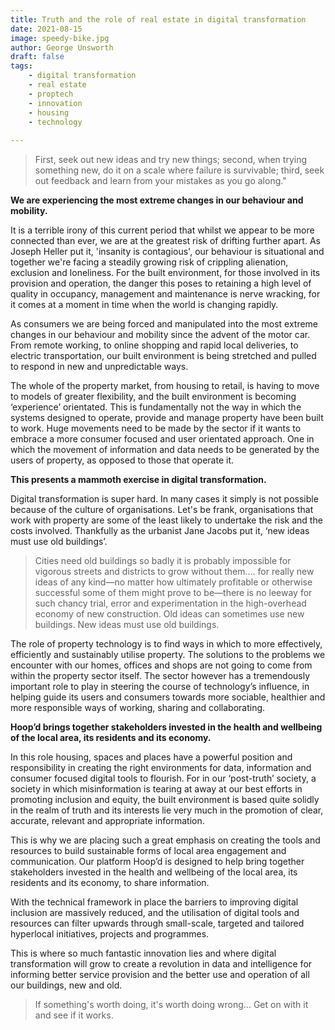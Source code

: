 ```yaml
---
title: Truth and the role of real estate in digital transformation
date: 2021-08-15
image: speedy-bike.jpg
author: George Unsworth
draft: false
tags:
    - digital transformation  
    - real estate
    - proptech   
    - innovation
    - housing 
    - technology
    
---
```


> First, seek out new ideas and try new things; second, when trying something new, do it on a scale where failure is survivable; third, seek out feedback and learn from your mistakes as you go along."

**We are experiencing the most extreme changes in our behaviour and mobility.**

It is a terrible irony of this current period that whilst we appear to be more connected than ever, we are at the greatest risk of drifting further apart. As Joseph Heller put it, 'insanity is contagious', our behaviour is situational and together we're facing a steadily growing risk of crippling alienation, exclusion and loneliness.
For the built environment, for those involved in its provision and operation, the danger this poses to retaining a high level of quality in occupancy, management and maintenance is nerve wracking, for it comes at a moment in time when the world is changing rapidly.

As consumers we are being forced and manipulated into the most extreme changes in our behaviour and mobility since the advent of the motor car. From remote working, to online shopping and rapid local deliveries, to electric transportation, our built environment is being stretched and pulled to respond in new and unpredictable ways.

The whole of the property market, from housing to retail, is having to move to models of greater flexibility, and the built environment is becoming ‘experience’ orientated. This is fundamentally not the way in which the systems designed to operate, provide and manage property have been built to work. Huge movements need to be made by the sector if it wants to embrace a more consumer focused and user orientated approach. One in which the movement of information and data needs to be generated by the users of property, as opposed to those that operate it.   

**This presents a mammoth exercise in digital transformation.** 

Digital transformation is super hard. In many cases it simply is not possible because of the culture of organisations. Let's be frank, organisations that work with property are some of the least likely to undertake the risk and the costs involved. Thankfully as the urbanist Jane Jacobs put it, ‘new ideas must use old buildings’. 

> Cities need old buildings so badly it is probably impossible for vigorous streets and districts to grow without them…. for really new ideas of any kind—no matter how ultimately profitable or otherwise successful some of them might prove to be—there is no leeway for such chancy trial, error and experimentation in the high-overhead economy of new construction. Old ideas can sometimes use new buildings. New ideas must use old buildings.

The role of property technology is to find ways in which to more effectively, efficiently and sustainably utilise property. The solutions to the problems we encounter with our homes, offices and shops are not going to come from within the property sector itself. The sector however has a tremendously important role to play in steering the course of technology’s influence, in helping guide its users and consumers towards more sociable, healthier and more responsible ways of working, sharing and collaborating.

**Hoop’d brings together stakeholders invested in the health and wellbeing of the local area, its residents and its economy.**

In this role housing, spaces and places have a powerful position and responsibility in creating the right environments for data, information and consumer focused digital tools to flourish. For in our ‘post-truth’ society, a society in which misinformation is tearing at away at our best efforts in promoting inclusion and equity, the built environment is based quite solidly in the realm of truth and its interests lie very much in the promotion of clear, accurate, relevant and appropriate information.  

This is why we are placing such a great emphasis on creating the tools and resources to build sustainable forms of local area engagement and communication. Our platform Hoop’d is designed to help bring together stakeholders invested in the health and wellbeing of the local area, its residents and its economy, to share information.

With the technical framework in place the barriers to improving digital inclusion are massively reduced, and the utilisation of digital tools and resources can filter upwards through small-scale, targeted and tailored hyperlocal initiatives, projects and programmes.  

This is where so much fantastic innovation lies and where digital transformation will grow to create a revolution in data and intelligence for informing better service provision and the better use and operation of all our buildings, new and old.


> If something's worth doing, it's worth doing wrong… Get on with it and see if it works.

